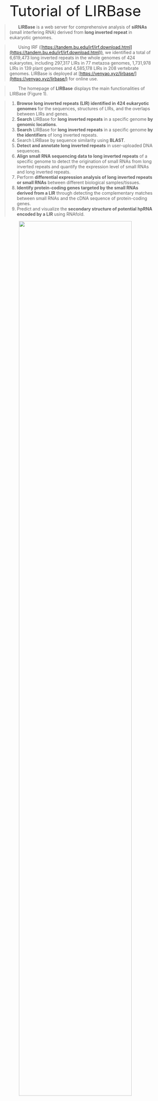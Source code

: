<div align='center' ><font size='70'>Tutorial of LIRBase</font></div>

>&emsp;&emsp;**LIRBase** is a web server for comprehensive analysis of **siRNAs** (small interfering RNA) derived from **long inverted repeat** in eukaryotic genomes.

>&emsp;&emsp;Using IRF ([https://tandem.bu.edu/irf/irf.download.html](https://tandem.bu.edu/irf/irf.download.html)), we identified a total of 6,619,473 long inverted repeats in the whole genomes of 424 eukaryotes, including 297,317 LIRs in 77 metazoa genomes, 1,731,978 LIRs in 139 plant genomes and 4,585,178 LIRs in 208 vertebrate genomes. LIRBase is deployed at [https://venyao.xyz/lirbase/](https://venyao.xyz/lirbase/) for online use.

>&emsp;&emsp;The homepage of **LIRBase** displays the main functionalities of LIRBase (Figure 1).

>1. **Browse long inverted repeats (LIR) identified in 424 eukaryotic genomes** for the sequences, structures of LIRs, and the overlaps between LIRs and genes.  
>2. **Search** LIRBase for **long inverted repeats** in a specific genome **by genomic locations**.  
>3. **Search** LIRBase for **long inverted repeats** in a specific genome **by the identifiers** of long inverted repeats.  
>4. Search LIRBase by sequence similarity using **BLAST**.  
>5. **Detect and annotate long inverted repeats** in user-uploaded DNA sequences.  
>6. **Align small RNA sequencing data to long inverted repeats** of a specific genome to detect the origination of small RNAs from long inverted repeats and quantify the expression level of small RNAs and long inverted repeats.  
>7. Perform **differential expression analysis of long inverted repeats or small RNAs** between different biological samples/tissues.  
>8. **Identify protein-coding genes targeted by the small RNAs derived from a LIR** through detecting the complementary matches between small RNAs and the cDNA sequence of protein-coding genes.  
>9. Predict and visualize the **secondary structure of potential hpRNA encoded by a LIR** using RNAfold.  

<div align=center><img src="Fig1.png" width="85%" height="85%" align=center /></div>
<div align=center><font color=blue size=5>Figure 1. The homepage of LIRBase.</font></div>  


## **1. Browse LIRBase for long inverted repeats identified in 424 eukaryotic genomes**

>&emsp;&emsp;The images and the species names of 424 eukaryotes are listed in the &quot;Species&quot; panel of the &quot;Browse&quot; menu of LIRBase (Figure 2). Click of the image or the species name of any genome would take you to the &quot;LIRs annotated by IRF&quot; panel of the &quot;Browse&quot; menu, which displays all the LIRs identified in the selected genome (Figure 3). A brief summary of all the LIRs of the selected genome and a table of all the LIRs showing the structure of each LIR is demonstrated in the &quot;LIRs annotated by IRF&quot; panel. Click of the ID of any LIR in the table of all LIRs would take you to the &quot;Details of the LIR selected&quot; panel of the &quot;Browse&quot; menu, which displays the sequence, structure of the selected LIR and the overlaps between the selected LIRs and gene (Figure 3 and 4).

<div align=center><img src="Fig2.png" width="85%" height="85%" align=center /></div>
<div align=center><font color=blue size=5>Figure 2. Species name and images of 424 eukaryotic genomes listed in the &quot;Species&quot; panel of the &quot;Browse&quot; menu.</font></div>  

<br/>

<div align=center><img src="Fig3.png" width="85%" height="85%" align=center /></div>
<div align=center><font color=blue size=5>Figure 3. List of all the LIRs identified by IRF for a selected genome.</font></div>  

<br/>

<div align=center><img src="Fig4.png" width="85%" height="85%" align=center /></div>
<div align=center><font color=blue size=5>Figure 4. Detailed information of a selected LIR.</font></div>  

## **2. Search LIRBase for LIRs in a specific genome by genomic locations**

>&emsp;&emsp;LIRBase allows searching for LIRs of any of the 424 eukaryotic genomes by genomic locations (Figure 5). The detailed steps are shown in Figure 6.

<div align=center><img src="Fig5.png" width="85%" height="85%" align=center /></div>
<div align=center><font color=blue size=5>Figure 5. The &quot;Search by genomic location&quot; submenu of the &quot;Search&quot; menu.</font></div>  

<br/>

<div align=center><img src="Fig6.png" width="85%" height="85%" align=center /></div>
<div align=center><font color=blue size=5>Figure 6. Steps to search LIRBase by genomic location.</font></div>  

## **3. Search LIRBase for LIRs in a specific genome by the identifiers of LIRs**

>&emsp;&emsp;LIRBase allows searching for LIRs of any of the 424 eukaryotic genomes by the identifiers (IDs) of long inverted repeats (Figure 7). The detailed steps are shown in Figure 8. After clicking the &quot;Search&quot; button in the &quot;Input&quot; panel shown in Figure 8, the results would be displayed in the &quot;Output&quot; panel (Figure 9).

<div align=center><img src="Fig7.png" width="85%" height="85%" align=center /></div>
<div align=center><font color=blue size=5>Figure 7. The &quot;Search by LIR identifier&quot; submenu of the &quot;Search&quot; menu.</font></div>  

<br/>

<div align=center><img src="Fig8.png" width="85%" height="85%" align=center /></div>
<div align=center><font color=blue size=5>Figure 8. Steps to search LIRBase by LIR identifiers.</font></div>  

<br/>

<div align=center><img src="Fig9.png" width="85%" height="85%" align=center /></div>
<div align=center><font color=blue size=5>Figure 9. The &quot;Output&quot; panel of the &quot;Search by LIR identifier&quot; submenu.</font></div>  

## **4. Search LIRBase by sequence similarity using BLAST**

>&emsp;&emsp;Users can choose to search LIRBase by sequence similarity utilizing BLAST (Figure 10). A graphical interface was implemented in LIRBase for users to perform BLAST alignment through the NCBI BLAST+ program. BLASTN databases were constructed for all the LIRs identified in each of the 424 eukaryotic genomes. Users can choose to BLAST against any one or more genomes. The detailed steps to perform BLAST in LIRBase in shown in Figure 10.

<div align=center><img src="Fig10.png" width="85%" height="85%" align=center /></div>
<div align=center><font color=blue size=5>Figure 10. Steps to BLAST in LIRBase.</font></div>  

<br/>

>&emsp;&emsp;Once the BLAST alignment is finished, you would be taken to the &quot;Output&quot; panel of the &quot;Blast&quot; menu, which displays the BLAST result in details (Figure 11). You can view and download the whole BLAST results, which was shown as a table. By clicking a row of this table, you can view the detailed information of a BLAST hit, including the alignment of a query sequence and a subject LIR sequence in the BLAST database represented by this BLAST hit. The structure, sequence of the LIR in this BLAST hit and the overlaps between this LIR and genes in the corresponding genome was also shown in the &quot;Output&quot; panel after clicking a row of the BLAST result table (Figure 11).

<div align=center><img src="Fig11.png" width="85%" height="85%" align=center /></div>
<div align=center><font color=blue size=5>Figure 11. The &quot;Output&quot; panel of the &quot;Blast&quot; menu.</font></div>  

## **5. Detect and annotate long inverted repeats in user-uploaded DNA sequences**

>&emsp;&emsp;The software IRF ([https://tandem.bu.edu/irf/irf.download.html](https://tandem.bu.edu/irf/irf.download.html)) was utilized to identify long inverted repeats in the 424 eukaryotic genomes collected in LIRBase. IRF can only be used in the command line. We implemented a graphical interface for users to annotate long inverted repeats in user-uploaded DNA sequences by IRF (Figure 12). The detailed steps to annotate LIRs in user-uploaded DNA sequences are shown in Figure 12. The input DNA sequences for IRF can be pasted in a text area provided or be uploaded from a local text file. The input data must be DNA sequence in fasta format. Each sequence should have a unique ID start with ">".

>&emsp;&emsp;The sequences and structures of LIRs identified by IRF can be downloaded as text files (Figure 12). The result of IRF are listed in a data table (Figure 12). Each row shows the structure of an identified long inverted repeat. The sequence and the sequence alignment of the two arms of a LIR can be viewed by clicking the corrsponding row of the LIR (Figure 12).

<div align=center><img src="Fig12.png" width="85%" height="85%" align=center /></div>
<div align=center><font color=blue size=5>Figure 12. The &quot;Annotate&quot; menu of LIRBase to annotate LIRs in user-uploaded DNA sequences.</font></div>  

<br/>

## **6. Identify candidate LIRs encoding long hpRNAs by aligning sRNA sequencing data to LIRs**

>&emsp;&emsp;When transcribed, long inverted repeat can form long hairpin RNA genes (hpRNAs), which are much longer than typical animal or plant pre-miRNAs. Henderson et al. (2006) reported the biogenesis of small interfering RNAs (siRNAs) from long inverted repeat in _Arabidopsis thaliana_ for the first time. This siRNA biogenesis pathway was soon reported and verified in other animals and plants.

>&emsp;&emsp;To facilitate the annotation of small RNAs derived from LIRs archived in LIRBase, we implemented a functionality in LIRBase allowing alignment of user-uploaded small RNA sequencing data to all the identified LIRs of a genome (Figure 13). The input data should be read count of small RNAs rather than the raw small sequencing data as shown in Figure 13. The input small RNA read count data can be pasted in a text area provided or be uploaded from a local text file.

>&emsp;&emsp;After clicking the &quot;Align!&quot; button, the alignment would be performed. The alignment results would be displayed in the &quot;Output&quot; panel of the &quot;Quantify&quot; menu (Figure 14). The detailed alignment result, the summary of alignment and the sRNA read count of aligned LIRs can be downloaded. What&#39;s more, the summary of alignment result and the sRNA read count of aligned LIRs can be viewed as data tables in the HTML page. By clicking on a single row of the table of sRNA alignment summary, the size distributions of sRNAs and the alignment of sRNAs to the LIR would be plotted. The detailed information of the chosen LIR would be displayed at the bottom of the &quot;Output&quot; panel.

<div align=center><img src="Fig13.png" width="85%" height="85%" align=center /></div>
<div align=center><font color=blue size=5>Figure 13. The &quot;Quantify&quot; menu of LIRBase to align small RNA sequencing data to a LIR database.</font></div>  

<br/>

<div align=center><img src="Fig14.png" width="85%" height="85%" align=center /></div>
<div align=center><font color=blue size=5>Figure 14. The &quot;Output&quot; panel of the &quot;Quantify&quot; menu of LIRBase.</font></div>  

>&emsp;&emsp;For each LIR in the table of sRNA alignment summary, the number of sRNAs aligned to the LIR, the number of sRNA sequencing reads aligned to the LIR, the percentage of 21-nt and 22-nt sRNAs among all sRNAs aligned to the LIR, the percentage of 24-nt sRNAs among all sRNAs aligned to the LIR, the percentage of sRNAs aligned to the arms of the LIR among all sRNAs aligned to the LIR, the percentage of sRNAs aligned to the loop of the LIR among all sRNAs aligned to the LIR, the percentage of sRNAs aligned to the flanking sequences of the LIR among all sRNAs aligned to the LIR, are displayed in different columns. At the top of this table, we can set the values of different columns to identify LIRs encoding candidate long hpRNAs. For example, we can identify LIRs encoding candidate long hpRNAs in the genome of Minghui 63 with the following request: (1) a minimum of 90 sRNAs aligned to the LIR, (2) a minimum of 80% sRNAs aligned to the arms of the LIR, (3) a minimum of 50% sRNAs should be 21 or 22 nt (Figure 15).

<div align=center><img src="Fig15.png" width="85%" height="85%" align=center /></div>
<div align=center><font color=blue size=5>Figure 15. Set the values of different columns of the table of sRNA alignment summary to identify LIRs encoding candidate long hpRNAs.</font></div>  

## **7. Differential expression analysis of long inverted repeats and small RNAs**

>&emsp;&emsp;By aligning small RNA sequencing data to LIRBase, we can obtain the small RNA read count for each LIR in a genome. With multiple biological samples/tissues, we can perform differential expression analysis of long inverted repeats between different biological samples/tissues (Figure 16). The R package DESeq2 ([http://www.bioconductor.org/packages/release/bioc/html/DESeq2.html](http://www.bioconductor.org/packages/release/bioc/html/DESeq2.html)) was utilized to perform differential expression analysis. A read count matrix and a sample information table are required as input data for the differential expression analysis. The sample in the count matrix and the sample in the information table must be in the same order. Check the example data provided by LIRBase for the format of a sample information table.

>&emsp;&emsp;The results of DESeq2 can be downloaded as a plain text file or can be viewed in a data table in the HTML page (Figure 16). In addition, the MA-plot and the volcano plot showing the identified differentially expressed LIRs/sRNAs are also generated. A heatmap displaying the sample-to-sample distance is shown at the bottom of the &quot;DESeq&quot; menu.

<div align=center><img src="Fig16.png" width="85%" height="85%" align=center /></div>
<div align=center><font color=blue size=5>Figure 16. The &quot;DESeq&quot; menu of LIRBase to perform differential expression analysis of LIRs/sRNAs.</font></div>  

## **8. Predict mRNA targets of small RNAs encoded by a LIR**

>&emsp;&emsp;An analysis module was implemented to predict the mRNA targets of small RNAs encoded by a LIR through the detection of complementary matches between small RNAs and the cDNA sequence of protein-coding genes. The input should be all the small RNAs encoded by a LIR in FASTA format or sequences only (Figure 17). Then the small RNA sequences were aligned to the cDNA sequences of a specific genome by BOWTIE. The alignments were processed to identify complementary matches between small RNAs and the cDNA sequences. An example output is shown in Figure 17.

<div align=center><img src="Fig17.png" width="85%" height="85%" align=center /></div>
<div align=center><font color=blue size=5>Figure 17. The 'Target' menu of LIRBase.</font></div>  

## **9. Predict and visualize the secondary structure of the potential hpRNA encoded by a LIR**

>&emsp;&emsp;We utilized the RNAfold software to predict and visualize the secondary structure of the potential hpRNA encoded by a LIR (Figure 18). The DNA sequence of a single LIR should be inputted at a time. The secondary structure in dot-bracket notation and the secondary structure in PDF image are displayed in the output, which can also be downloaded.

<div align=center><img src="Fig18.png" width="85%" height="85%" align=center /></div>
<div align=center><font color=blue size=5>Figure 18. The 'Visualize' menu of LIRBase.</font></div>  

## **10. Download LIRs of 424 eukaryotic genomes, the BLAST database and the Bowtie index database**

>&emsp;&emsp;In addition to be used online at [https://venyao.xyz/lirbase/](https://venyao.xyz/lirbase/), LIRBase can be deployed on a personal local or web Linux server. Deployment of LIRBase is platform independent, i.e., LIRBase can be deployed on any platform with the R environment available. The detailed steps are described in the &quot;Installation&quot; submenu of the &quot;Help&quot; menu of LIRBase (Figure 19). The source code of LIRBase is deposited in GitHub ([https://github.com/venyao/LIRBase](https://github.com/venyao/LIRBase)). As the file size of identified LIRs and the corresponding BLAST/Bowtie databases of the 424 eukaryotic genomes are too large, these datasets were not uploaded to GitHub. Instead, these data can be downloaded from [https://venyao.xyz/lirbase/](https://venyao.xyz/lirbase/) through the &quot;Download&quot; menu (Figure 20).

<div align=center><img src="Fig19.png" width="85%" height="85%" align=center /></div>
<div align=center><font color=blue size=5>Figure 19. The &quot;Installation&quot; submenu of the &quot;Help&quot; menu of LIRBase.</font></div>  

<br/>

<div align=center><img src="Fig20.png" width="85%" height="85%" align=center /></div>
<div align=center><font color=blue size=5>Figure 20. The &quot;Download&quot; menu of LIRBase.</font></div>  

## **11. Information of 424 genomes collected in LIRBase**

>&emsp;&emsp;The information of 424 genomes collected in LIRBase is displayed in the &quot;Genomes&quot; menu of LIRBase (Figure 21).

<div align=center><img src="Fig21.png" width="85%" height="85%" align=center /></div>
<div align=center><font color=blue size=5>Figure 21. The &quot;Genomes&quot; menu of LIRBase.</font></div>  

## **12. About LIR and LIRBase**

>The definition of long inverted repeat, the biogenesis pathway of siRNAs from long inverted repeat and the biological roles of siRNAs generated in this pathway are elaborated in the &quot;About&quot; submenu of the &quot;Help&quot; menu of LIRBase (Figure 22). These results implied that a platform for comprehensive annotation and analysis of siRNAs derived from long inverted repeat is in urgent need.

<div align=center><img src="Fig22.png" width="85%" height="85%" align=center /></div>
<div align=center><font color=blue size=5>Figure 22. The &quot;About&quot; submenu of the &quot;Help&quot; menu.</font></div>  

<br/>
